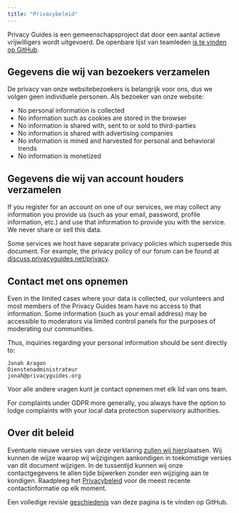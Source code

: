 ```yaml
---
title: "Privacybeleid"
---
```


Privacy Guides is een gemeenschapsproject dat door een aantal actieve vrijwilligers wordt uitgevoerd. De openbare lijst van teamleden [is te vinden op GitHub](https://github.com/orgs/privacyguides/people).

## Gegevens die wij van bezoekers verzamelen

De privacy van onze websitebezoekers is belangrijk voor ons, dus we volgen geen individuele personen. Als bezoeker van onze website:

- No personal information is collected
- No information such as cookies are stored in the browser
- No information is shared with, sent to or sold to third-parties
- No information is shared with advertising companies
- No information is mined and harvested for personal and behavioral trends
- No information is monetized

## Gegevens die wij van account houders verzamelen

If you register for an account on one of our services, we may collect any information you provide us (such as your email, password, profile information, etc.) and use that information to provide you with the service. We never share or sell this data.

Some services we host have separate privacy policies which supersede this document. For example, the privacy policy of our forum can be found at [discuss.privacyguides.net/privacy](https://discuss.privacyguides.net/privacy).

## Contact met ons opnemen

Even in the limited cases where your data is collected, our volunteers and most members of the Privacy Guides team have no access to that information. Some information (such as your email address) may be accessible to moderators via limited control panels for the purposes of moderating our communities.

Thus, inquiries regarding your personal information should be sent directly to:

```text
Jonah Aragon
Dienstenadministrateur
jonah@privacyguides.org
```

Voor alle andere vragen kunt je contact opnemen met elk lid van ons team.

For complaints under GDPR more generally, you always have the option to lodge complaints with your local data protection supervisory authorities.

## Over dit beleid

Eventuele nieuwe versies van deze verklaring [zullen wij hier](privacy-policy.md)plaatsen. Wij kunnen de wijze waarop wij wijzigingen aankondigen in toekomstige versies van dit document wijzigen. In de tussentijd kunnen wij onze contactgegevens te allen tijde bijwerken zonder een wijziging aan te kondigen. Raadpleeg het [Privacybeleid](privacy-policy.md) voor de meest recente contactinformatie op elk moment.

Een volledige revisie [geschiedenis](https://github.com/privacyguides/privacyguides.org/commits/main/docs/about/privacy-policy.md) van deze pagina is te vinden op GitHub.
